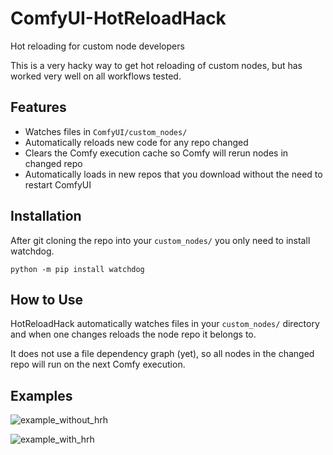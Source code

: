# ComfyUI-HotReloadHack
Hot reloading for custom node developers

This is a very hacky way to get hot reloading of custom nodes, but has worked very well on all workflows tested.

## Features
* Watches files in `ComfyUI/custom_nodes/`
* Automatically reloads new code for any repo changed
* Clears the Comfy execution cache so Comfy will rerun nodes in changed repo
* Automatically loads in new repos that you download without the need to restart ComfyUI

## Installation
After git cloning the repo into your `custom_nodes/` you only need to install watchdog.
```
python -m pip install watchdog
```

## How to Use

HotReloadHack automatically watches files in your `custom_nodes/` directory and when one changes reloads the node repo it belongs to. 

It does not use a file dependency graph (yet), so all nodes in the changed repo will run on the next Comfy execution.

## Examples

![example_without_hrh](https://github.com/user-attachments/assets/7f29fd52-410d-48fe-8f1a-64b6d5e122f3)

![example_with_hrh](https://github.com/user-attachments/assets/a13f6e4f-a081-43bd-89b8-e6a98483f52f)
